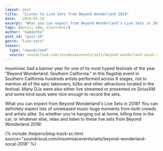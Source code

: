 ```yaml
---
layout: post
title:  "Listen to Live Sets from Beyond Wonderland 2018"
date:   2018-03-19
excerpt: "What you can expect from Beyond Wonderland's Live Sets in 2018? You can definitely expect lots of unreleased music huge moments from both crowds and artists alike."
tags: [music, edm, electronic]
author: "Samantha"
post_id: "post-10"
genre: "live-sets"
teaser:
  type: "soundcloud"
  source: soundcloud.com/insomniacevents/sets/beyond-wonderland-socal-2018
---
```

Insomniac had a banner year for one of its most hyped festivals of the year "Beyond Wonderland: Southern California." In this flagship event in Southern California hundreds artists performed across 6 stages, not to mention all of the epic takeovers, b2bs and other attractions located in the festival. Many DJs were also either live streamed or presented on SiriusXM and some kind souls were nice enough to record the sets.

What you can expect from Beyond Wonderland's Live Sets in 2018?
You can definitely expect lots of unreleased music huge moments from both crowds and artists alike. So whether you're hanging out at home, killing time in the car, or whatever else, relax and listen to these live sets from Beyond Wonderland 2018!

{% include /helpers/blog-track-sc.html source="soundcloud.com/insomniacevents/sets/beyond-wonderland-socal-2018" %}
